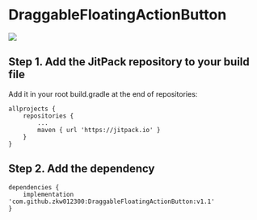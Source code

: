 # DraggableFloatingActionButton
[![](https://jitpack.io/v/zkw012300/DraggableFloatingActionButton.svg)](https://jitpack.io/#zkw012300/DraggableFloatingActionButton)

## Step 1. Add the JitPack repository to your build file
Add it in your root build.gradle at the end of repositories:
```
allprojects {
    repositories {
        ...
        maven { url 'https://jitpack.io' }
    }
}
```
## Step 2. Add the dependency
```
dependencies {
    implementation 'com.github.zkw012300:DraggableFloatingActionButton:v1.1'
}
```
